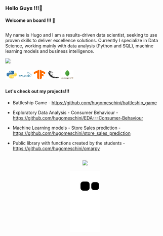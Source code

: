### Hello Guys !!!👋
#### Welcome on board !!! 🚀
##
My name is Hugo and I am a results-driven data scientist, seeking to use proven skills to deliver excellence solutions. Currently I specialize in Data Science, working mainly with data analysis (Python and SQL), machine learning models and business intelligence.

<div> 
  <a href="https://www.linkedin.com/in/hugomeschini" target="_blank"><img src="https://img.shields.io/badge/-LinkedIn-%230077B5?style=for-the-badge&logo=linkedin&logoColor=white" target="_blank"></a>
<div style="display: inline_block"><br>
  <img align="center" alt="Hugo-Python" height="30" width="40" src="https://raw.githubusercontent.com/devicons/devicon/master/icons/python/python-original.svg">
  <img align="center" alt="Hugo-SQL" height="30" width="40" src="https://github.com/devicons/devicon/blob/master/icons/mysql/mysql-plain-wordmark.svg">
  <img align="center" alt="Hugo-tensor" height="30" width="40" src="https://github.com/devicons/devicon/blob/master/icons/tensorflow/tensorflow-original.svg">
  <img align="center" alt="Hugo-flask" height="30" width="40" src="https://github.com/devicons/devicon/blob/master/icons/flask/flask-original.svg">
  <img align="center" alt="Hugo-flask" height="30" width="40" src="https://github.com/devicons/devicon/blob/master/icons/mongodb/mongodb-original-wordmark.svg">

##

#### Let's check out my projects!!!

- Battleship Game -  https://github.com/hugomeschini/battleship_game

- Exploratory Data Analysis - Consumer Behaviour -  https://github.com/hugomeschini/EDA---Consumer-Behaviour

- Machine Learning models - Store Sales prediction - https://github.com/hugomeschini/store_sales_prediction

- Public library with functions created by the students - https://github.com/hugomeschini/omarpy

  
##

<div align="center">
  <a href="https://github.com/hugomeschini">
  <img height="180em" src="https://github-readme-stats.vercel.app/api?username=hugomeschini&show_icons=true&theme=dark&include_all_commits=true&count_private=true"/>
    
  ![Snake animation](https://github.com/rafaballerini/rafaballerini/blob/output/github-contribution-grid-snake.svg)
 
</div>
  
##


